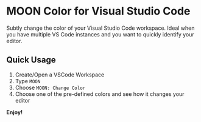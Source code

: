 # MOON Color for Visual Studio Code

Subtly change the color of your Visual Studio Code workspace. Ideal when you have multiple VS Code instances and you want to quickly identify your editor.

## Quick Usage
1. Create/Open a VSCode Workspace
2. Type `MOON`
3. Choose `MOON: Change Color`
4. Choose one of the pre-defined colors and see how it changes your editor

**Enjoy!**
